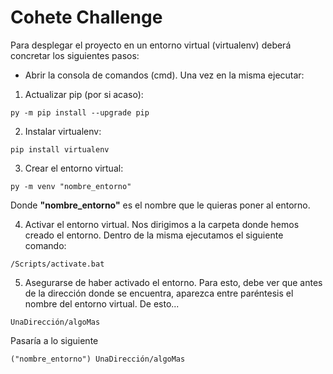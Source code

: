 # Cohete Challenge
Para desplegar el proyecto en un entorno virtual (virtualenv) deberá concretar los siguientes pasos:

- Abrir la consola de comandos (cmd). Una vez en la misma ejecutar:

1) Actualizar pip (por si acaso):
```
py -m pip install --upgrade pip
```

2) Instalar virtualenv:
```
pip install virtualenv
```

3) Crear el entorno virtual:
```
py -m venv "nombre_entorno"
```
Donde **"nombre_entorno"** es el nombre que le quieras poner al entorno.

4) Activar el entorno virtual.
Nos dirigimos a la carpeta donde hemos creado el entorno. Dentro de la misma ejecutamos el siguiente comando:
```
/Scripts/activate.bat
```
5) Asegurarse de haber activado el entorno. Para esto, debe ver que antes de la dirección donde se encuentra, aparezca entre paréntesis el nombre del entorno virtual.
De esto...
```
UnaDirección/algoMas
```
Pasaría a lo siguiente
```
("nombre_entorno") UnaDirección/algoMas
```